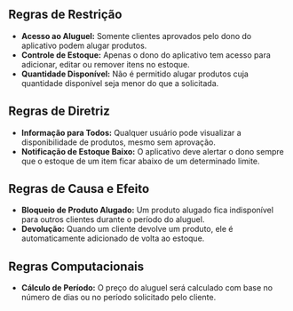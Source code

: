 ## Regras de Restrição

- **Acesso ao Aluguel:** Somente clientes aprovados pelo dono do aplicativo podem alugar produtos.
- **Controle de Estoque:** Apenas o dono do aplicativo tem acesso para adicionar, editar ou remover itens no estoque.
- **Quantidade Disponível:** Não é permitido alugar produtos cuja quantidade disponível seja menor do que a solicitada.

## Regras de Diretriz

- **Informação para Todos:** Qualquer usuário pode visualizar a disponibilidade de produtos, mesmo sem aprovação.
- **Notificação de Estoque Baixo:** O aplicativo deve alertar o dono sempre que o estoque de um item ficar abaixo de um determinado limite.

## Regras de Causa e Efeito

- **Bloqueio de Produto Alugado:** Um produto alugado fica indisponível para outros clientes durante o período do aluguel.
- **Devolução:** Quando um cliente devolve um produto, ele é automaticamente adicionado de volta ao estoque.

## Regras Computacionais

- **Cálculo de Período:** O preço do aluguel será calculado com base no número de dias ou no período solicitado pelo cliente.
